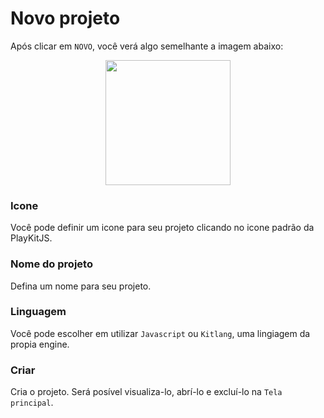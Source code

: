 # Novo projeto

Após clicar em `NOVO`, você verá algo semelhante a imagem abaixo:

<div align="center">
    <img src="https://github.com/Lobooooooo14/Xhopi/assets/88998991/24cc98f7-9e3a-4cb2-a1a8-a72e60d3fcc4" width="200px">
</div>

### Icone

Você pode definir um icone para seu projeto clicando no icone padrão da PlayKitJS.

### Nome do projeto

Defina um nome para seu projeto.

### Linguagem

Você pode escolher em utilizar `Javascript` ou `Kitlang`, uma lingiagem da propia engine.

### Criar

Cria o projeto. Será posível visualiza-lo, abrí-lo e excluí-lo na `Tela principal`.